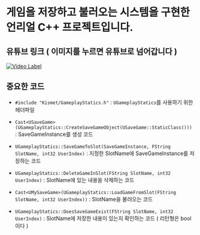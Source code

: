 # 게임을 저장하고 불러오는 시스템을 구현한 언리얼 C++ 프로젝트입니다.

## 유튜브 링크 ( 이미지를 누르면 유튜브로 넘어갑니다 )

[![Video Label](http://img.youtube.com/vi/q9yHCeeIFqo/0.jpg)](https://youtu.be/q9yHCeeIFqo)

## 중요한 코드

* `#include "Kismet/GameplayStatics.h"` : `UGameplayStatics`를 사용하기 위한 헤더파일

* `Cast<USaveGame>(UGameplayStatics::CreateSaveGameObject(USaveGame::StaticClass()))` : SaveGameInstance를 생성 코드

* `UGameplayStatics::SaveGameToSlot(SaveGameInstance, FString SlotName, int32 UserIndex)` : 지정한 SlotName에 SaveGameInstance를 저장하는 코드

* `UGameplayStatics::DeleteGameInSlot(FString SlotName, int32 UserIndex)` : SlotName에 있는 내용을 삭제하는 코드

* `Cast<UMySaveGame>(UGameplayStatics::LoadGameFromSlot(FString SlotName, int32 UserIndex))` : SlotName을 불러오는 코드

* `UGameplayStatics::DoesSaveGameExist(FString SlotName, int32 UserIndex)` : SlotName에 저장한 내용이 있는지 확인하는 코드 ( 리턴형은 bool이다 )
